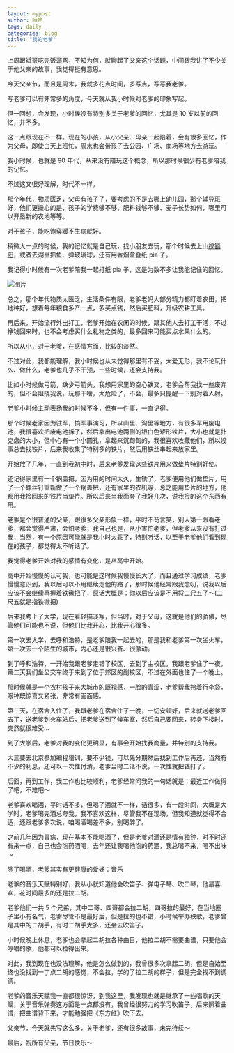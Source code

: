 ```yaml
---
layout: mypost
author: 咕咚
tags: daily
categories: blog
title: "我的老爹"
---
```


上周跟斌哥吃完饭遛弯，不知为何，就聊起了父亲这个话题，中间跟我讲了不少关于他父亲的故事，我觉得挺有意思。

今天父亲节，而且是周末，我就多花点时间，多写点，写写我老爹。

写老爹可以有非常多的角度，今天就从我小时候对老爹的印象写起。

但一回想，会发现，小时候没有特别多关于老爹的回忆，尤其是 10 岁以前的回忆，并不多。

这一点跟现在不一样。现在的小孩，从小父亲、母亲一起陪着，会有很多回忆，作为父母，即使白天上班忙，周末也会带孩子去公园、广场、商场等地方去游玩。

我小时候，也就是 90 年代，从来没有陪玩这个概念，所以那时候很少有老爹陪我的记忆。

不过这又很好理解，时代不一样。

那个年代，物质匮乏，父母有孩子了，要考虑的不是去哪上幼儿园，那个辅导班好，他们更操心的是，孩子的学费够不够、肥料钱够不够、麦子长势如何，哪里可以开垦新的农地等等。

对于孩子，能吃饱穿暖不生病就好。

稍微大一点的时候，我的记忆就是自己玩，找小朋友去玩，那个时候去上山[挖锁阳](https://mp.weixin.qq.com/s?__biz=MzIwNzU5NTQ1Mg==&mid=2247485497&idx=1&sn=971d60596b41f35176e4efb47ee424db&scene=21#wechat_redirect)，或者去湖里抓鱼、弹玻璃球，还有用香烟盒叠纸 pia 子。

我记得小时候有一次老爹陪我一起打纸 pia 子，这是为数不多让我能记住的回忆。

![图片](https://mmbiz.qpic.cn/mmbiz_png/FD5Nmg9rAYkPe2rn0Vmyb49FKku7eKRBXv2HmBktdLXiaicp0gicHvwn3OtaCnTbxyYeiaLrYXYa05icyGqOiadG9CRg/640?wx_fmt=png&from=appmsg)

总之，那个年代物质太匮乏，生活条件有限，老爹老妈大部分精力都盯着农田，把地种好，想着每年粮食多产一点，多买点钱，然后买肥料，升级农耕工具。

再后来，开始流行外出打工，老爹开始在农闲的时候，跟其他人去打工干活，不过挣钱回来时，也不会考虑买什么礼物之类的，最多回来可能买点水果什么的。

所以从小，对于老爹，在感情方面，比较的淡然。

不过对此，我都能理解，我小时候也从未觉得那里有不妥，大爱无形，我不论玩什么、做什么，老爹也几乎不干预，一些时候，还会支持我。

比如小时候做弓箭，缺少弓箭头，我想用家里的空心铁叉，老爹会帮我找一些废弃的，但不会阻挠我说，玩那干啥，太危险了，不会，最多只提醒一下别对着人射。

老爹小时候主动表扬我的时候不多，但有一件事，一直记得。

那个时候老家因为驻军，搞军事演习，所以山里、沟里等地方，有很多军用废电池，我很喜欢把废电池拆了，然后拿出电池两侧的银白色矩形铁片，大小也就是扑克盘的大小，但中心有一个小圆孔，拿起来沉甸甸的，我很喜欢收藏他们，所以没事总去找铁片，后来我收集了特别多的铁片，然后用铁丝串起来放家里。

开始放了几年，一直到我初中时，后来老爹发现这些铁片用来做垫片特别好使。

还记得家里有一个锅盖把，因为用的时间太久，生锈了，老爹便用他们做垫片，用了一个螺丝钉重新做了一个锅盖把，还有家里的农机等，总之能用垫片的地方，他都用我捡回来的铁片当垫片。所以后来当我面夸了我好几次，说我捡的这个东西有用。

老爹是个很普通的父亲，跟很多父亲形象一样，平时不苟言笑，别人第一眼看老爹，都会觉得严肃，会怕老爹，我自己也是，从小害怕老爹，但老爹从来没有打过我，当然，有一个原因可能就是我小时太乖了，特别听话，以至于老爹他们看到现在的孩子，都觉得太不听话了。

我觉得老爹开始对我的感情有变化，是从高中开始。

高中开始慢慢的认可我，也可能是这时候我慢慢长大了，而且通过学习成绩，老爹慢慢意识到，我以后可以不用继续走他的路了，那时候他经常跟我念叨，说我以后应该不会继续再握着铁锹把了，原话大概是：你以后应该是不用捋二尺五了～(二尺五就是指铁锹把)

后来我考上了大学，现在看轻描淡写，但当时，对于父母，这就是他们的骄傲，尽管他们可能也不说，但他们比我开心，比我开心很多。

第一次去大学，去呼和浩特，是老爹陪我一起去的，那是我和老爹第一次坐火车，第一次去一个陌生的城市，内心还是很兴奋、很激动。

到了呼和浩特，一开始我跟老爹走错了校区，去到了主校区，我跟老爹住了一夜，第二天我们坐公交车终于来到了位于郊区的副校区，不过在外面也住了一个晚上。

那时候就是一个农村孩子来大城市的既视感，一脸的青涩，老爹帮我拎着行李袋，眼神既惊喜又紧张，非常有画面感。

第三天，在宿舍入住了，我跟老爹在宿舍住了一晚，一切安顿好，后来就送老爹回去了，送老爹到火车站后，把老爹送到了候车室，然后自己要回来，转身下楼时，突然就很难受...

到了大学后，老爹对我的变化更明显，有事会开始找我商量，并特别的支持我。

大三要去北京参加编程培训，要不少钱，可以先分期然后找到工作后再还，当然有不少的利息，还可以一次性付清，老爹当时二话不说，一次性就把钱打了。

后面，再到工作，我工作也比较顺利，老爹经常问我的一句话就是：最近工作做得了吧，不难吧～

老爹喜欢喝酒，平时话不多，但喝了酒就不一样，话很多，有一段时间，大概是大学时，老爹喝完酒总夸我，我不喜欢这样，尽管我不在现场，但我知道就觉得不合适，还跟老爹多次说，咱喝酒喝差不多，别喝醉了。

之前几年因为胃病，现在基本不能喝酒了，但是老爹对酒还是情有独钟，时不时还有来一点，自己也会泡药酒喝，去年还让我喝他泡的药酒，我总喝不来，喝不出味～

除了喝酒，老爹其实有更健康的爱好：音乐

老爹的音乐天赋特别好，我从小就知道他会吹笛子、弹电子琴、吹口琴，他最喜欢，花时间最多的还是拉二胡。

老爹他们一共 5 个兄弟，其中二哥、四哥都会拉二胡，四哥拉的最好，在当地圈子里小有名气，老爹尽管不是最好后，但是拉的也不错，小时候举办秧歌，老爹曾是其中的二胡手，有时二胡手太多，还会去吹笛子。

小时候晚上休息，老爹也会拿起二胡拉各种曲目，他拉二胡不需要曲谱，只要他会哼唱的歌，他都可以拉得出来。

对此，我到现在也没法理解，他是怎么做到的，我曾很多次拿起二胡，但是自始至终也没找到一丁点二胡的感觉，不会拉，学的了拉二胡的样子，但是完全找不到调调。

老爹的音乐天赋我一直都很惊讶，到我这里，我发现也就是继承了一些唱歌的天赋，关于音乐弹奏这方面是一点都没有，我曾经很努力的学习吹笛子，后来照着曲谱，把曲谱背下来，才能勉强把《东方红》吹下去。

父亲节，今天就先写这么多，关于老爹，还有很多故事，未完待续～ 

最后，祝所有父亲，节日快乐～